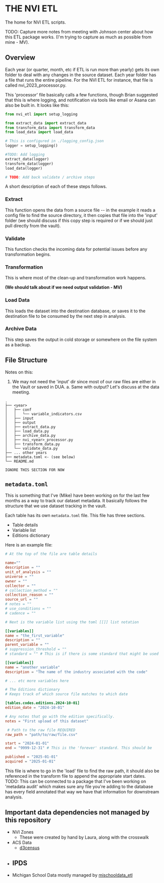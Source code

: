 # THE NVI ETL

The home for NVI ETL scripts.

TODO: Capture more notes from meeting with Johnson center about how this ETL package works. (I'm trying to capture as much as possible from mine - MV).

## Overview

Each year (or quarter, month, etc if ETL is run more than yearly) gets its own folder to deal with any changes in the source dataset. Each year folder has a file that runs the entire pipeline. For the NVI ETL for instance, that file is called nvi_2023_processor.py.

This 'processor' file basically calls a few functions, though Brian suggested that this is where logging, and notification via tools like email or Asana can also be built in. It looks like this:


```python
from nvi_etl import setup_logging

from extract_data import extract_data
from transform_data import transform_data
from load_data import load_data

# This is configured in ./logging_config.json
logger = setup_logging()

#TODO: Add logging
extract_data(logger)
transform_data(logger)
load_data(logger)

# TODO: Add back validate / archive steps
```

A short description of each of these steps follows.


### Extract

This function opens the data from a source file -- in the example it reads a config file to find the source directory, it then copies that file into the 'input' folder (we should discuss if this copy step is required or if we should just pull directly from the vault).


### Validate

This function checks the incoming data for potential issues before any transformation begins.


### Transformation

This is where most of the clean-up and transformation work happens.


**(We should talk about if we need output validation - MV)**


### Load Data

This loads the dataset into the destination database, or saves it to the destination file to be consumed by the next step in analysis.


### Archive Data

This step saves the output in cold storage or somewhere on the file system as a backup.


## File Structure

Notes on this: 

1. We may not need the 'input' dir since most of our raw files are either in the Vault or saved in DUA.
    a. Same with output? Let's discuss at the data meeting.

```
.
├── <year>
│   ├── conf
│   │   └── variable_indicators.csv
│   ├── input
│   ├── output
│   ├── extract_data.py
│   ├── load_data.py
│   ├── archive_data.py
│   ├── nvi_<year>_processor.py
│   ├── transform_data.py
│   └── validate_data.py
├── ... other years
├── metadata.toml <- (see below)
└── README.md
```


`IGNORE THIS SECTION FOR NOW`
## `metadata.toml`

This is something that I've (Mike) have been working on for the last few months
as a way to track our dataset metadata. It basically follows the structure that
we use dataset tracking in the vault.

Each table has its own `metadata.toml` file. This file has three sections.

- Table details
- Variable list
- Editions dictionary

Here is an example file:

```toml
# At the top of the file are table details

name=""
description = ""
unit_of_analysis = ""
universe = ""
owner = ""
collector = ""
# collection_method = ""
collection_reason = ""
source_url = ""
# notes = ""
# use_conditions = ""
# cadence = ""

# Next is the variable list using the toml [[]] list notation

[[variables]]
name = "the_first_variable"
description = ""
parent_variable = ""
# suppression_threshold = ""
# standard = "" # This is if there is some standard that might be used across, say, government datasets

[[variables]]
name = "another_variable"
description = "The name of the industry associated with the code"

# ... etc more variables here

# The Editions dictionary 
# Keeps track of which source file matches to which date

[tables.codes.editions.2024-10-01]
edition_date = "2024-10-01"

# Any notes that go with the edition specifically.
notes = "First upload of this dataset"

 # Path to the raw file REQUIRED
raw_path = "path/to/raw/file.csv"

start = "2024-01-01" 
end = "9999-12-31" # This is the 'forever' standard. This should be 

published = "2025-01-01"
acquired = "2025-01-01" 
```

This file is where to go in the 'load' file to find the raw path, it should also be referenced in the transform file
to append the appropriate start dates. TODO: This can be connected to a package that I've been working on 'metadata audit' which makes sure any file you're adding to the database has every field annotated that way we have that information for downstream analysis.


## Important data dependencies not managed by this repository

- NVI Zones
  - These were created by hand by Laura, along with the crosswalk
- ACS Data
    - [d3census](https://github.com/mikevatd3/d3census)
- IPDS
  - 
- Michigan School Data mostly managed by [mischooldata_etl](https://github.com/data-driven-detroit/mischooldata_etl.git)

